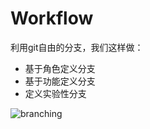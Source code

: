 Workflow
==========================

利用git自由的分支，我们这样做：

* 基于角色定义分支
* 基于功能定义分支
* 定义实验性分支

![branching](https://github.com/layerssss/myslides/raw/master/trigitorious/1-git/2-work-flow/branching%2Cpng)